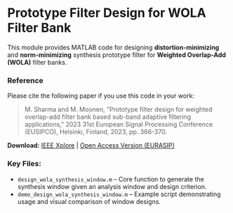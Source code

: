 # Prototype Filter Design for WOLA Filter Bank

This module provides MATLAB code for designing **distortion-minimizing** and **norm-minimizing**  synthesis prototype filter for **Weighted Overlap-Add (WOLA)** filter banks.

### Reference
Please cite the following paper if you use this code in your work:
> M. Sharma and M. Moonen, "Prototype filter design for weighted overlap-add filter bank based sub-band adaptive filtering applications," 2023 31st European Signal Processing Conference (EUSIPCO), Helsinki, Finland, 2023, pp. 366-370.

**Download:**  [IEEE Xplore](https://ieeexplore.ieee.org/document/10289725) | [Open Access Version (EURASIP)](https://eurasip.org/Proceedings/Eusipco/Eusipco2023/pdfs/0000366.pdf)  

### Key Files:
- `design_wola_synthesis_window.m` – Core function to generate the synthesis window given an analysis window and design criterion.
- `demo_design_wola_synthesis_window.m` – Example script demonstrating usage and visual comparison of window designs.